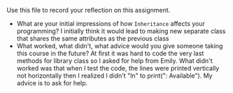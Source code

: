Use this file to record your reflection on this assignment.

- What are your initial impressions of how `Inheritance` affects your programming?
I initially think it would lead to making new separate class that shares the same attributes as the previous class
- What worked, what didn't, what advice would you give someone taking this course in the future?
At first it was hard to code the very last methods for library class so I asked for help from Emily. What didn't worked was that when I test the code, the lines were printed vertically not horizontally then I realized I didn't "ln" to print(": Available"). My advice is to ask for help. 
